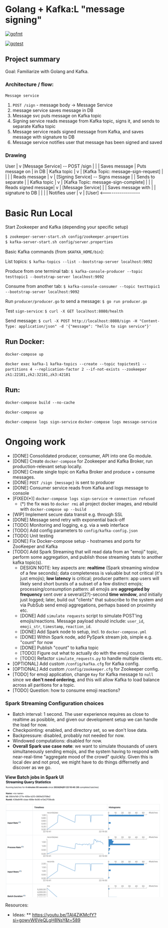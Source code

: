 # Golang + Kafka:L "message signing"


[![gofmt](https://github.com/pieteradejong/go-service/actions/workflows/go.yml/badge.svg?branch=main)](https://github.com/pieteradejong/go-service/actions/workflows/go.yml)

[![gotest](https://github.com/pieteradejong/go-service/actions/workflows/go.yml/badge.svg?branch=main)](https://github.com/pieteradejong/go-service/actions/workflows/go.yml)


## Project summary
Goal: Familiarize with Golang and Kafka.

### Architecture / flow:
`Message service`

1) `POST /sign` - message body -> Message Service
2) message service saves message in DB
3) Message svc puts message on Kafka topic
4) Signing service reads message from Kafka topic, signs it, and sends to separate Kafka topic
5) Message service reads signed message from Kafka, and saves message with signature to DB
6) Message service notifies user that message has been signed and saved

### Drawing

User
  |
  v
[Message Service] -- POST /sign
  |                     |
  | Saves message       | Puts message on
  | in DB               | Kafka topic
  |                     v
  |               [Kafka Topic: message-sign-request]
  |                     |
  |                     | Reads message
  |                     v
  |               [Signing Service] -- Signs message
  |                     | Sends to separate
  |                     | Kafka topic
  |                     v
  |               [Kafka Topic: message-sign-complete]
  |                     |
  | Reads signed message|
  v                     |
[Message Service]       |
  | Saves message with  |
  | signature to DB     |
  |                     |
  | Notifies user       |
  v                     |
[User] <-----------------


# Basic Run Local
Start Zookeeper and Kafka (depending your specific setup)

```bash
$ zookeeper-server-start.sh config/zookeeper.properties
$ kafka-server-start.sh config/server.properties
```


Basic Kafka commands (from `$KAFKA_HOME/bin`):

List topics:
`$ kafka-topics --list --bootstrap-server localhost:9092`

Produce from one terminal tab:
`$ kafka-console-producer --topic testtopic1 --bootstrap-server localhost:9092`

Consume from another tab:
`$ kafka-console-consumer --topic testtopic1 --bootstrap-server localhost:9092`

Run `producer/producer.go` to send a message:
`$ go run producer.go`

Test `sign-service`:
`$ curl -X GET localhost:8080/health`

Send message:
`$ curl -X POST http://localhost:8080/sign -H "Content-Type: application/json" -d '{"message": "hello to sign service"}'`

## Run Docker:
`docker-compose up`

`docker exec kafka-1 kafka-topics --create --topic topictest1 --partitions 4 --replication-factor 2 --if-not-exists --zookeeper zk1:22181,zk2:32181,zk3:42181`

## Run:
`docker-compose build --no-cache`

`docker-compose up`

`docker-compose logs sign-service`
`docker-compose logs message-service`

# Ongoing work
* [DONE] Consolidated producer, consumer, API into one Go module.
* [DONE] Create `docker-compose` for Zookeeper and Kafka Broker, run production-relevant setup locally.
* [DONE] Create single topic on Kafka Broker and produce + consume messages.
* [DONE] `POST /sign {message}` is sent to producer
* [DONE] Consumer service reads from Kafka and logs message to console
* [FIXED(*)] `docker-compose logs sign-service` -> `connection refused`
  * (*) the fix was to `docker rmi` all project docker images, and rebuild with `docker-compose up --build`
* [WIP] Implement secure data transit e.g. through SSL
* [DONE] Message send retry with exponential back-off
* [TODO] Monitoring and logging, e.g. via a web interface
* [TODO] Add config parameters to `config/kafka-config.json`
* [TODO] Unit testing 
* [DONE] Fix Docker-compose setup - hostnames and ports for ZooKeeper and Kafka
* [TODO] Add Spark Streaming that will read data from an "emoji" topic, perform some aggregation, and publish those streaming stats to another kafka topic(s).
  * DESIGN NOTE: key aspects are: **realtime** (Spark streaming window of a few seconds); data completeness is valuable but not critical (it's just emojis); **low latency** is critical; producer pattern: app users will likely send short bursts of a subset of a few distinct emojis; processing/consumption pattern: all emojis are **aggregated by frequency** sent over a several(2?)-second **time window**, and initially just logged; later, build out "clients" that subscribe to the system and via PubSub send emoji aggregations, perhaps based on proximity etc.
  * [DONE] Add `simulate requests` script to simulate POST'ing emojis/reactions. Message payload should include: `user_id`, `emoji_str`, `timestamp`, `reaction_id`.
  * [DONE] Add Spark node to setup, incl. to `docker-compose.yml`
  * [DONE] Within Spark node, add PySpark stream job, simple e.g. "count" for now
  * [DONE] Publish "count" to kafka topic
  * [TODO] Figure out what to actually do with the emoji counts
  * [TODO] Refactor `simulate_requests.py` to handle multiple clients etc.
* [OPTIONAL] Add custom `/config/kafka.cfg` for Kafka config.
* [OPTIONAL] Add custom `/config/zookeeper.cfg` for Zookeeper config.
* [TODO] for emoji application, change `Key` for Kafka message to `null` since we **don't need ordering**, and this will allow Kafka to load balance across all paritions for a topic.
* [TODO] Question: how to consume emoji reactions?

### Spark Streaming Configuration choices
* Batch interval: 1 second. The user experience requires as close to realtime as posibble, and given our development setup we can handle the load for now.
* Checkpointing: enabled, and directory set, so we don't lose data.
* Backpressure: disabled, probably not needed for now.
* Windowed computations: disabled for now.
* **Overall Spark use case note**: we want to simulate thousands of users simultaneously sending emojis, and the system having to respond with near-real-time "aggregate mood of the crowd" quickly. Given this is local dev and not prod, we might have to do things differnetly and discover as we go.

**View Batch jobs in Spark UI**
![Spark Streaming Batch Statistics](Spark_Streaming_Batch_Statistics.png)


Resources:
* Ideas:
    ** https://youtu.be/TAI4ZiKMcfY?si=gowvW6VeQLgH8NsY&t=589


